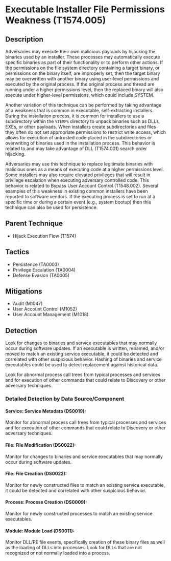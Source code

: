 # Executable Installer File Permissions Weakness (T1574.005)

## Description
Adversaries may execute their own malicious payloads by hijacking the binaries used by an installer. These processes may automatically execute specific binaries as part of their functionality or to perform other actions. If the permissions on the file system directory containing a target binary, or permissions on the binary itself, are improperly set, then the target binary may be overwritten with another binary using user-level permissions and executed by the original process. If the original process and thread are running under a higher permissions level, then the replaced binary will also execute under higher-level permissions, which could include SYSTEM.

Another variation of this technique can be performed by taking advantage of a weakness that is common in executable, self-extracting installers. During the installation process, it is common for installers to use a subdirectory within the ```%TEMP%``` directory to unpack binaries such as DLLs, EXEs, or other payloads. When installers create subdirectories and files they often do not set appropriate permissions to restrict write access, which allows for execution of untrusted code placed in the subdirectories or overwriting of binaries used in the installation process. This behavior is related to and may take advantage of DLL (T1574.001) search order hijacking.

Adversaries may use this technique to replace legitimate binaries with malicious ones as a means of executing code at a higher permissions level. Some installers may also require elevated privileges that will result in privilege escalation when executing adversary controlled code. This behavior is related to Bypass User Account Control (T1548.002). Several examples of this weakness in existing common installers have been reported to software vendors.   If the executing process is set to run at a specific time or during a certain event (e.g., system bootup) then this technique can also be used for persistence.

## Parent Technique
- Hijack Execution Flow (T1574)

## Tactics
- Persistence (TA0003)
- Privilege Escalation (TA0004)
- Defense Evasion (TA0005)

## Mitigations
- Audit (M1047)
- User Account Control (M1052)
- User Account Management (M1018)

## Detection
Look for changes to binaries and service executables that may normally occur during software updates. If an executable is written, renamed, and/or moved to match an existing service executable, it could be detected and correlated with other suspicious behavior. Hashing of binaries and service executables could be used to detect replacement against historical data.

Look for abnormal process call trees from typical processes and services and for execution of other commands that could relate to Discovery or other adversary techniques.

### Detailed Detection by Data Source/Component
#### Service: Service Metadata (DS0019): 
Monitor for abnormal process call trees from typical processes and services and for execution of other commands that could relate to Discovery or other adversary techniques. 

#### File: File Modification (DS0022): 
Monitor for changes to binaries and service executables that may normally occur during software updates. 

#### File: File Creation (DS0022): 
Monitor for newly constructed files to match an existing service executable, it could be detected and correlated with other suspicious behavior.  

#### Process: Process Creation (DS0009): 
Monitor for newly constructed processes to match an existing service executables. 

#### Module: Module Load (DS0011): 
Monitor DLL/PE file events, specifically creation of these binary files as well as the loading of DLLs into processes. Look for DLLs that are not recognized or not normally loaded into a process.

